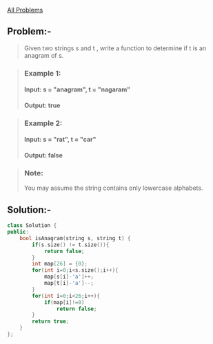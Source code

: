 [All Problems](../README.md)
## Problem:- 
>Given two strings s and t , write a function to determine if t is an anagram of s.

>### Example 1:
> #### Input: s = "anagram", t = "nagaram"
> #### Output: true

> ### Example 2:
> #### Input: s = "rat", t = "car"
> #### Output: false

> ### Note:
>You may assume the string contains only lowercase alphabets.

## Solution:-

```cpp
class Solution {
public:
    bool isAnagram(string s, string t) {
        if(s.size() != t.size()){
            return false;
        }
        int map[26] = {0};
        for(int i=0;i<s.size();i++){
            map[s[i]-'a']++;
            map[t[i]-'a']--;
        }
        for(int i=0;i<26;i++){
            if(map[i]!=0)
                return false;
        }
        return true;
    }
};

```
